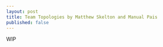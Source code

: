 ```yaml
---
layout: post
title: Team Topologies by Matthew Skelton and Manual Pais
published: false
---
```


WIP